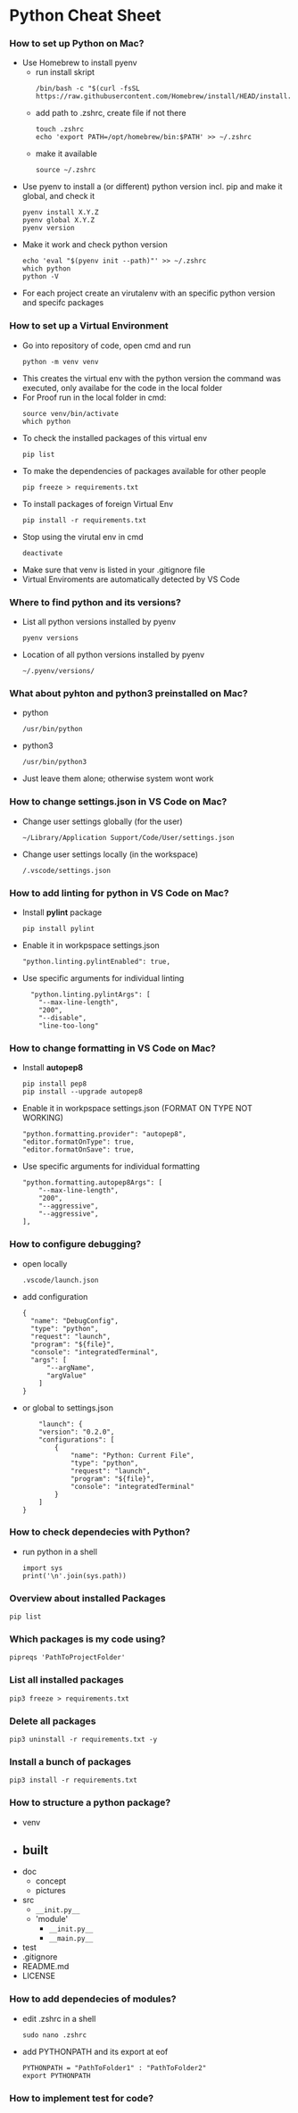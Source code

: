 Python Cheat Sheet
==================

### How to set up Python on Mac?
- Use Homebrew to install pyenv
    - run install skript
        ``` 
        /bin/bash -c "$(curl -fsSL https://raw.githubusercontent.com/Homebrew/install/HEAD/install.sh)"
        ```
    - add path to .zshrc, create file if not there
        ```
        touch .zshrc
        echo 'export PATH=/opt/homebrew/bin:$PATH' >> ~/.zshrc
        ```
    - make it available
        ```
        source ~/.zshrc
        ```
- Use pyenv to install a (or different) python version incl. pip and make it global, and check it
    ``` 
    pyenv install X.Y.Z
    pyenv global X.Y.Z
    pyenv version
    ```
- Make it work and check python version
    ``` 
    echo 'eval "$(pyenv init --path)"' >> ~/.zshrc
    which python
    python -V
    ```
- For each project create an virutalenv with an specific python version and specifc packages

### How to set up a Virtual Environment
- Go into repository of code, open cmd and run
    ``` 
    python -m venv venv
    ```
- This creates the virtual env with the python version the command was executed, only availabe for the code in the local folder
- For Proof run in the local folder in cmd:
    ``` 
    source venv/bin/activate
    which python
    ```
- To check the installed packages of this virtual env
    ``` 
    pip list
    ```
- To make the dependencies of packages available for other people
    ``` 
    pip freeze > requirements.txt
    ```
- To install packages of foreign Virtual Env
    ``` 
   pip install -r requirements.txt
    ```
- Stop using the virutal env in cmd
    ``` 
    deactivate
    ```
- Make sure that venv is listed in your .gitignore file
- Virtual Enviroments are automatically detected by VS Code

### Where to find python and its versions?
- List all python versions installed by pyenv
    ``` 
    pyenv versions
    ```
- Location of all python versions installed by pyenv 
    ``` 
    ~/.pyenv/versions/
    ```

### What about pyhton and python3 preinstalled on Mac?
- python
    ``` 
    /usr/bin/python
    ```
- python3
    ``` 
    /usr/bin/python3
    ```
- Just leave them alone; otherwise system wont work

### How to change settings.json in VS Code on Mac?
- Change user settings globally (for the user)
    ```
    ~/Library/Application Support/Code/User/settings.json
    ```
- Change user settings locally (in the workspace)
    ```
    /.vscode/settings.json
    ```

### How to add linting for python in VS Code on Mac?
- Install **pylint** package
    ```
    pip install pylint
    ```
- Enable it in workpspace settings.json
    ```
    "python.linting.pylintEnabled": true,
    ```
- Use specific arguments for individual linting
    ```
      "python.linting.pylintArgs": [
        "--max-line-length",
        "200",
        "--disable",
        "line-too-long"
    ```
### How to change formatting in VS Code on Mac?
- Install **autopep8**
    ```
    pip install pep8
    pip install --upgrade autopep8
    ```
- Enable it in workpspace settings.json (FORMAT ON TYPE NOT WORKING)
    ```
    "python.formatting.provider": "autopep8",
    "editor.formatOnType": true,
    "editor.formatOnSave": true,
    ```
- Use specific arguments for individual formatting
    ```
    "python.formatting.autopep8Args": [
        "--max-line-length",
        "200",
        "--aggressive",
        "--aggressive",
    ],
    ```

### How to configure debugging? 
- open locally
    ```
    .vscode/launch.json
    ```
- add configuration
    ```
    {
      "name": "DebugConfig",
      "type": "python",
      "request": "launch",
      "program": "${file}",
      "console": "integratedTerminal",
      "args": [
          "--argName",
          "argValue"
        ]
    }
    ```
- or global to settings.json
    ```
        "launch": {
        "version": "0.2.0",
        "configurations": [
            {
                "name": "Python: Current File",
                "type": "python",
                "request": "launch",
                "program": "${file}",
                "console": "integratedTerminal"
            }
        ]
    }
    ```

### How to check dependecies with Python?
- run python in a shell
    ```
    import sys
    print('\n'.join(sys.path))
    ```

### Overview about installed Packages
  ```
  pip list
  ```

### Which packages is my code using?
  ```
  pipreqs 'PathToProjectFolder'
  ```

### List all installed packages
  ```
  pip3 freeze > requirements.txt
  ```

### Delete all packages
  ```
  pip3 uninstall -r requirements.txt -y
  ```

### Install a bunch of packages
  ```
  pip3 install -r requirements.txt
  ```

### How to structure a python package?
  - venv
  - built
    - 
  - doc
    - concept
    - pictures
  - src
    - `__init.py__`
    - 'module'
      - `__init.py__`
      - `__main.py__`
  - test
  - .gitignore
  - README.md
  - LICENSE

### How to add dependecies of modules?
- edit .zshrc in a shell
    ```
    sudo nano .zshrc
    ```
- add PYTHONPATH and its export at eof
    ```
    PYTHONPATH = "PathToFolder1" : "PathToFolder2"
    export PYTHONPATH
    ```

### How to implement test for code?